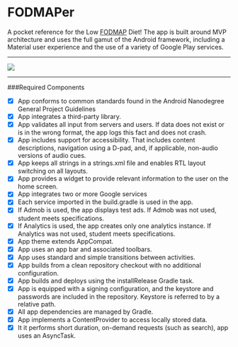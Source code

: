 # FODMAPer 
A pocket reference for the Low [FODMAP](https://en.wikipedia.org/wiki/FODMAP) Diet! The app is built around MVP architecture and uses the full gamut of the Android framework, including a Material user experience and the use of a variety of Google Play services.
___
![](http://i.imgur.com/jOLh5R0.gif) 
___
###Required Components
- [x] App conforms to common standards found in the Android Nanodegree General Project Guidelines
- [x] App integrates a third-party library.
- [x] App validates all input from servers and users. If data does not exist or is in the wrong format, the app logs this fact and does not crash.
- [x] App includes support for accessibility. That includes content descriptions, navigation using a D-pad, and, if applicable, non-audio versions of audio cues.
- [x] App keeps all strings in a strings.xml file and enables RTL layout switching on all layouts.
- [x] App provides a widget to provide relevant information to the user on the home screen.
- [x] App integrates two or more Google services
- [x] Each service imported in the build.gradle is used in the app.
- [x] If Admob is used, the app displays test ads. If Admob was not used, student meets specifications.
- [x] If Analytics is used, the app creates only one analytics instance. If Analytics was not used, student meets specifications.
- [x] App theme extends AppCompat.
- [x] App uses an app bar and associated toolbars.
- [x] App uses standard and simple transitions between activities.
- [x] App builds from a clean repository checkout with no additional configuration.
- [x] App builds and deploys using the installRelease Gradle task.
- [x] App is equipped with a signing configuration, and the keystore and passwords are included in the repository. Keystore is referred to by a relative path.
- [x] All app dependencies are managed by Gradle.
- [x] App implements a ContentProvider to access locally stored data.
- [x] It it performs short duration, on-demand requests (such as search), app uses an AsyncTask.

